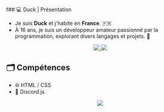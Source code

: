 f## 💻 Duck | Présentation
     
* Je suis **Duck** et j'habite en **France**. 🇫🇷
* À 16 ans, je suis un développeur amateur passionné par la programmation, explorant divers langages et projets. 🤖



<div align="center">
  <a href="mailto:remyroquain72@gmail.com">
    <img src="https://img.shields.io/badge/Gmail-D14836?style=for-the-badge&logo=gmail&logoColor=white" target="_blank"/>
  </a>
    
  <a href="https://www.duckporfolio.xyz/">
    <img src="https://img.shields.io/badge/Portfolio-8DB59A?style=for-the-badge&logo=About.me&logoColor=white" target="_blank"/>
  </a>
</div>

## 🗂️ Compétences
  
* 🌐 HTML / CSS
* 🤖 Discord.js


<div align="center">
  <a href="https://skillincons.dev">
    <img src="https://skillincons.dev?icons?i=nodejs,python,hmtl,css"/>
  </a>
    
